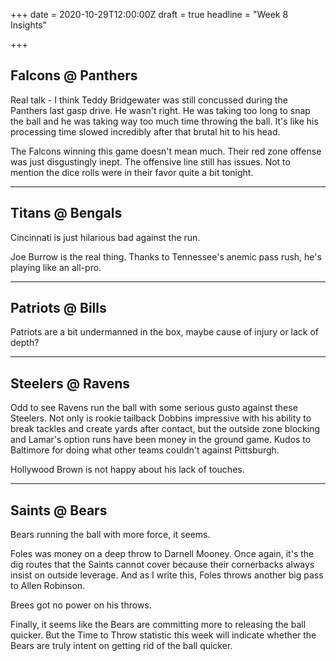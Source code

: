 +++
date = 2020-10-29T12:00:00Z
draft = true
headline = "Week 8 Insights"

+++
## Falcons @ Panthers

Real talk - I think Teddy Bridgewater was still concussed during the Panthers last gasp drive. He wasn't right. He was taking too long to snap the ball and he was taking way too much time throwing the ball. It's like his processing time slowed incredibly after that brutal hit to his head.

The Falcons winning this game doesn't mean much. Their red zone offense was just disgustingly inept. The offensive line still has issues. Not to mention the dice rolls were in their favor quite a bit tonight.

***

## Titans @ Bengals

Cincinnati is just hilarious bad against the run.

Joe Burrow is the real thing. Thanks to Tennessee's anemic pass rush, he's playing like an all-pro.

***

## Patriots @ Bills

Patriots are a bit undermanned in the box, maybe cause of injury or lack of depth?

***

## Steelers @ Ravens

Odd to see Ravens run the ball with some serious gusto against these Steelers. Not only is rookie tailback Dobbins impressive with his ability to break tackles and create yards after contact, but the outside zone blocking and Lamar's option runs have been money in the ground game. Kudos to Baltimore for doing what other teams couldn't against Pittsburgh.

Hollywood Brown is not happy about his lack of touches.

***

## Saints @ Bears

Bears running the ball with more force, it seems.

Foles was money on a deep throw to Darnell Mooney. Once again, it's the dig routes that the Saints cannot cover because their cornerbacks always insist on outside leverage. And as I write this, Foles throws another big pass to Allen Robinson.

Brees got no power on his throws.

Finally, it seems like the Bears are committing more to releasing the ball quicker. But the Time to Throw statistic this week will indicate whether the Bears are truly intent on getting rid of the ball quicker.